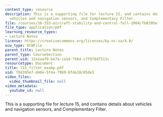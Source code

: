 ```yaml
---
content_type: resource
description: This is a supporting file for lecture 15, and contains details about
  vehicles and navigation sensors, and Complementary Filter.
file: /courses/16-333-aircraft-stability-and-control-fall-2004/fb8395efd40e5f4a79b98fda10c85de3_l15_filter_examp.pdf
file_type: application/pdf
learning_resource_types:
- Lecture Notes
license: https://creativecommons.org/licenses/by-nc-sa/4.0/
ocw_type: OCWFile
parent_title: Lecture Notes
parent_type: CourseSection
parent_uid: 12a1aaf9-be7a-ca1d-756d-c7f978d7513c
resourcetype: Document
title: l15_filter_examp.pdf
uid: fb8395ef-d40e-5f4a-79b9-8fda10c85de3
video_files:
  video_thumbnail_file: null
video_metadata:
  youtube_id: null
---
```

This is a supporting file for lecture 15, and contains details about vehicles and navigation sensors, and Complementary Filter.
